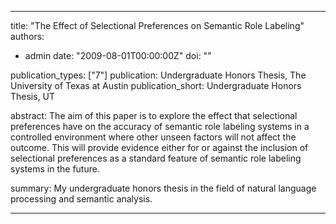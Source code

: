 ----
title: "The Effect of Selectional Preferences on Semantic Role Labeling"
authors:
- admin
date: "2009-08-01T00:00:00Z"
doi: ""

publication_types: ["7"]
publication: Undergraduate Honors Thesis, The University of Texas at Austin
publication_short: Undergraduate Honors Thesis, UT

abstract: The aim of this paper is to explore the effect that selectional preferences have on the accuracy of semantic role labeling systems in a controlled environment where other unseen factors will not affect the outcome. This will provide evidence either for or against the inclusion of selectional preferences as a standard feature of semantic role labeling systems in the future.

summary: My undergraduate honors thesis in the field of natural language processing and semantic analysis.

---
